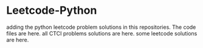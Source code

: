 # Leetcode-Python
adding the python leetcode problem solutions in this repositories. 
The code files are here.
all CTCI problems solutions are here.
some leetcode solutions are here.
























